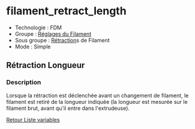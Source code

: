 # filament_retract_length

* Technologie : FDM
* Groupe : [Réglages du Filament](../filament_settings/filament_settings.md)
* Sous groupe : [Rétraction](../filament_settings/filament_settings.md#rétraction)s de Filament
* Mode : Simple

## Rétraction Longueur

### Description

Lorsque la rétraction est déclenchée avant un changement de filament, le filament est retiré de la longueur indiquée  (la longueur est mesurée sur le filament brut, avant qu'il entre dans l'extrudeuse).

[Retour Liste variables](variable_list.md)